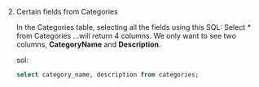 2. Certain fields from Categories

   In the Categories table, selecting all the fields using
   this SQL: Select * from Categories …will return 4 columns. We only want to see two columns, **CategoryName** and **Description**.


   sol:

   ```sql
   select category_name, description from categories;
   ```
